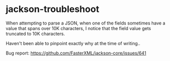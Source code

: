 # jackson-troubleshoot

When attempting to parse a JSON, when one of the fields sometimes have a value that spans over 10K characters, I notice that the field value gets truncated to 10K characters.

Haven't been able to pinpoint exactly why at the time of writing..

Bug report: https://github.com/FasterXML/jackson-core/issues/641
